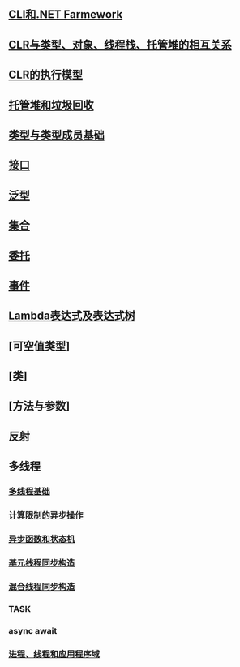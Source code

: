 ## [CLI和.NET Farmework](CLI和.NET_Farmework.md)

## [CLR与类型、对象、线程栈、托管堆的相互关系](CLR&TYPE&OBJECT&STACK&HEP.md)

## [CLR的执行模型](CLRExecutionModel.md)

## [托管堆和垃圾回收](Heap&GarbageCollection.md)

## [类型与类型成员基础](class.md)

## [接口](interface.md)

## [泛型](Generics.md)

## [集合](collections)

## [委托](delegate.md)

## [事件](event.md)

## [Lambda表达式及表达式树](lambda.md)


## [可空值类型]

## [类]                            

## [方法与参数]

## 反射

## 多线程

### [多线程基础](./Thread/Thread.md/)

### [计算限制的异步操作](./Thread/AsyncForComputeRestrict.md)

### [异步函数和状态机](./Thread/AsyncFunction&StateMachine.md)

### [基元线程同步构造](./Thread/PrimitveThreadSync.md)

### [混合线程同步构造](./Thread/HybridThreadSync.md)

### TASK

### async await



### [进程、线程和应用程序域](./basic/Process&Thread&AppDomain.md)